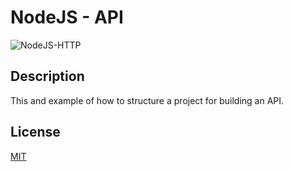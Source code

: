# NodeJS - API
![NodeJS-HTTP](https://img.shields.io/badge/node-http-green.svg)

## Description

This and example of how to structure a project for building an API.


## License
[MIT](https://choosealicense.com/licenses/mit/)